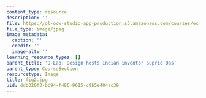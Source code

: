 ```yaml
---
content_type: resource
description: ''
file: https://ol-ocw-studio-app-production.s3.amazonaws.com/courses/ec-720j-d-lab-ii-design-spring-2010/ddb320f3bb94f4869615c9b5e404ac39_fig2.jpg
file_type: image/jpeg
image_metadata:
  caption: ''
  credit: ''
  image-alt: ''
learning_resource_types: []
parent_title: 'D-Lab: Design hosts Indian inventor Suprio Das'
parent_type: CourseSection
resourcetype: Image
title: fig2.jpg
uid: ddb320f3-bb94-f486-9615-c9b5e404ac39
---
```

